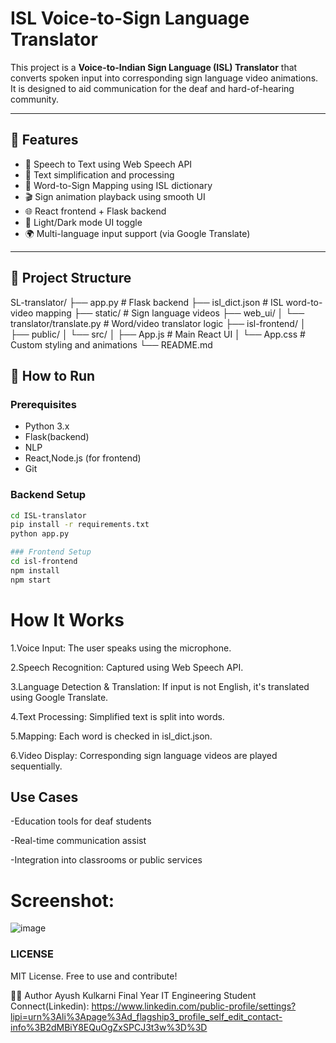 # ISL Voice-to-Sign Language Translator

This project is a **Voice-to-Indian Sign Language (ISL) Translator** that converts spoken input into corresponding sign language video animations. It is designed to aid communication for the deaf and hard-of-hearing community.

---

## 🔧 Features

- 🎤 Speech to Text using Web Speech API
- 🧠 Text simplification and processing
- 📘 Word-to-Sign Mapping using ISL dictionary
- 🎬 Sign animation playback using smooth UI
- 🌐 React frontend + Flask backend
- 🌙 Light/Dark mode UI toggle
- 🌍 Multi-language input support (via Google Translate)

---

## 🧭 Project Structure

SL-translator/
├── app.py # Flask backend
├── isl_dict.json # ISL word-to-video mapping
├── static/ # Sign language videos
├── web_ui/
│ └── translator/translate.py # Word/video translator logic
├── isl-frontend/
│ ├── public/
│ └── src/
│ ├── App.js # Main React UI
│ └── App.css # Custom styling and animations
└── README.md


## 🚀 How to Run

### Prerequisites

- Python 3.x
- Flask(backend)
- NLP
- React,Node.js (for frontend)
- Git

### Backend Setup
```bash
cd ISL-translator
pip install -r requirements.txt
python app.py

### Frontend Setup
cd isl-frontend
npm install
npm start
```


# How It Works
1.Voice Input: The user speaks using the microphone.

2.Speech Recognition: Captured using Web Speech API.

3.Language Detection & Translation: If input is not English, it's translated using Google Translate.

4.Text Processing: Simplified text is split into words.

5.Mapping: Each word is checked in isl_dict.json.

6.Video Display: Corresponding sign language videos are played sequentially.


## Use Cases
-Education tools for deaf students

-Real-time communication assist

-Integration into classrooms or public services


# Screenshot:
![image](https://github.com/user-attachments/assets/64d39942-c079-4452-9b58-e32df87fda98)


### LICENSE
MIT License. Free to use and contribute!


🙋‍♂️ Author
Ayush Kulkarni
Final Year IT Engineering Student
Connect(Linkedin): https://www.linkedin.com/public-profile/settings?lipi=urn%3Ali%3Apage%3Ad_flagship3_profile_self_edit_contact-info%3B2dMBiY8EQuOgZxSPCJ3t3w%3D%3D




